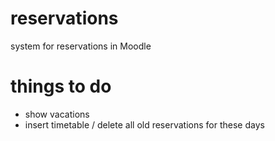 # reservations

system for reservations in Moodle

# things to do

- show vacations
- insert timetable / delete all old reservations for these days